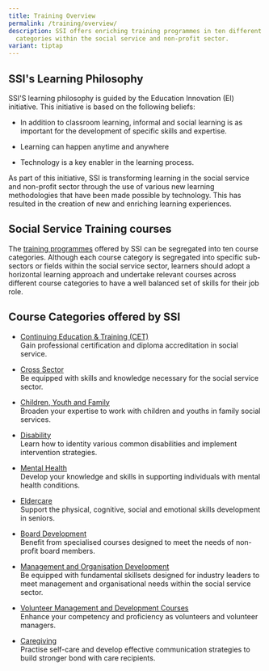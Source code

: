 ```yaml
---
title: Training Overview
permalink: /training/overview/
description: SSI offers enriching training programmes in ten different course
  categories within the social service and non-profit sector.
variant: tiptap
---
```

<h2>SSI's Learning Philosophy</h2>
<p>SSI'S learning philosophy is guided by the Education Innovation (EI) initiative.
This initiative is based on the following beliefs:</p>
<ul data-tight="true" class="tight">
<li>
<p>In addition to classroom learning, informal and social learning is as
important for the development of specific skills and expertise.</p>
</li>
<li>
<p>Learning can happen anytime and anywhere</p>
</li>
<li>
<p>Technology is a key enabler in the learning process.</p>
</li>
</ul>
<p>As part of this initiative, SSI is transforming learning in the social
service and non-profit sector through the use of various new learning methodologies
that have been made possible by technology. This has resulted in the creation
of new and enriching learning experiences.</p>
<h2>Social Service Training courses</h2>
<p>The <a href="https://iltms.ssi.gov.sg/registration#/Course" rel="noopener noreferrer nofollow" target="_blank">training programmes</a> offered
by SSI can be segregated into ten course categories. Although each course
category is segregated into specific sub-sectors or fields within the social
service sector, learners should adopt a horizontal learning approach and
undertake relevant courses across different course categories to have a
well balanced set of skills for their job role.</p>
<h2>Course Categories offered by SSI</h2>
<ul>
<li>
<p><a href="https://www.ssi.gov.sg/training/cet-programmes" rel="noopener noreferrer nofollow" target="_blank">Continuing Education &amp; Training (CET)</a>
<br>Gain professional certification and diploma accreditation in social service.</p>
</li>
<li>
<p><a href="https://www.ssi.gov.sg/training/cross-sector/" rel="noopener noreferrer nofollow" target="_blank">Cross Sector</a>
<br>Be equipped with skills and knowledge necessary for the social service
sector.</p>
</li>
<li>
<p><a href="https://www.ssi.gov.sg/training/cyandf/" rel="noopener noreferrer nofollow" target="_blank">Children, Youth and Family</a>
<br>Broaden your expertise to work with children and youths in family social
services.</p>
</li>
<li>
<p><a href="https://www.ssi.gov.sg/training/disability/" rel="noopener noreferrer nofollow" target="_blank">Disability</a>
<br>Learn how to identity various common disabilities and implement intervention
strategies.</p>
</li>
<li>
<p><a href="https://www.ssi.gov.sg/training/mental-health/" rel="noopener noreferrer nofollow" target="_blank">Mental Health</a>
<br>Develop your knowledge and skills in supporting individuals with mental
health conditions.</p>
</li>
<li>
<p><a href="https://www.ssi.gov.sg/training/eldercare/" rel="noopener noreferrer nofollow" target="_blank">Eldercare</a>
<br>Support the physical, cognitive, social and emotional skills development
in seniors.</p>
</li>
<li>
<p><a href="https://www.ssi.gov.sg/training/board-development/" rel="noopener noreferrer nofollow" target="_blank">Board Development</a>
<br>Benefit from specialised courses designed to meet the needs of non-profit
board members.</p>
</li>
<li>
<p><a href="https://www.ssi.gov.sg/training/management-and-organisation-development/" rel="noopener noreferrer nofollow" target="_blank">Management and Organisation Development</a>
<br>Be equipped with fundamental skillsets designed for industry leaders to
meet management and organisational needs within the social service sector.</p>
</li>
<li>
<p><a href="https://www.ssi.gov.sg/training/volunteer-development-and-management/" rel="noopener noreferrer nofollow" target="_blank">Volunteer Management and Development Courses</a>
<br>Enhance your competency and proficiency as volunteers and volunteer managers.</p>
</li>
<li>
<p><a href="https://www.ssi.gov.sg/training/caregiving/" rel="noopener noreferrer nofollow" target="_blank">Caregiving</a>
<br>Practise self-care and develop effective communication strategies to build
stronger bond with care recipients.</p>
</li>
</ul>
<p></p>